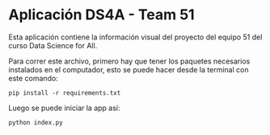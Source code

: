 # Aplicación DS4A - Team 51

Esta aplicación contiene la información visual del proyecto del equipo 51 del curso Data Science for All.

Para correr este archivo, primero hay que tener los paquetes necesarios instalados en el computador, esto se puede hacer desde la terminal con este comando:

```console
pip install -r requirements.txt
```

Luego se puede iniciar la app así:

```console
python index.py
```
